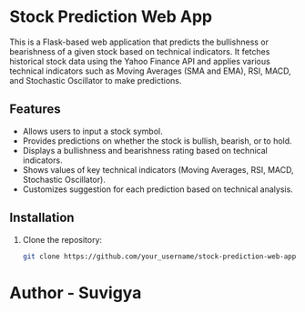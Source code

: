 # Stock Prediction Web App

This is a Flask-based web application that predicts the bullishness or bearishness of a given stock based on technical indicators. It fetches historical stock data using the Yahoo Finance API and applies various technical indicators such as Moving Averages (SMA and EMA), RSI, MACD, and Stochastic Oscillator to make predictions.

## Features

- Allows users to input a stock symbol.
- Provides predictions on whether the stock is bullish, bearish, or to hold.
- Displays a bullishness and bearishness rating based on technical indicators.
- Shows values of key technical indicators (Moving Averages, RSI, MACD, Stochastic Oscillator).
- Customizes suggestion for each prediction based on technical analysis.

## Installation

1. Clone the repository:
   ```bash
   git clone https://github.com/your_username/stock-prediction-web-app.git

# Author - Suvigya
